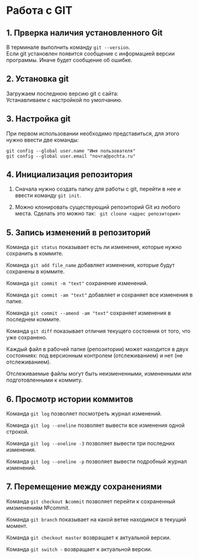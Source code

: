 # Работа с GIT

## 1. Прверка наличия установленного Git

В терминале выполнить команду `git --version`.  
Если git установлен появится сообщение с информацией версии программы. Иначе будет сообщение об ошибке.

## 2. Установка git

Загружаем последнюю версию git c сайта:   
Устанавливаем с настройкой по умолчанию. 

## 3. Настройка git

При первом использовании необходимо представиться, для этого нужно ввести две команды: 
```
git config --global user.name "Имя пользователя" 
git config --global user.email "почта@pochta.ru"
```

## 4. Инициализация репозитория

1. Сначала нужно создать папку  для работы с git, перейти в нее и ввести команду 
 `git init`.

2. Можно клонировать существующий репозиторий Git из любого места. Сделать это можно так:
` git cloone <адрес репозитория>`

## 5. Запись изменений в репозиторий

Команда `git status` показывает есть ли изменения, которые нужно сохранить в коммите.

Команда `git add file_name` добавляет изменения, которые будут сохранены в коммите.

Команда `git commit -m "text"` сохранение изменений.

Команда `git commit -am "text"` добавляет и сохраняет все изменения в папке. 

Команда `git commit --amend -am "text"` сохраняет изменения в последнем коммите. 

Команда `git diff` показывает отличия текущего состояния от того, что уже сохранено.

Каждый файл в рабочей папке (репозитории) может находится
 в двух состояниях: под версионным контролем (отслеживанием) и нет (не отслеживанием).

 Отслеживаемые файлы могут быть неизмененными, измененными или подготовленными к коммиту.

## 6. Просмотр истории коммитов

Команда `git log` позволяет посмотреть журнал изменений.

Команда `git log --oneline` позволяет вывести все изменения одной строкой.

Команда `git log --oneline -3` позволяет вывести три последних изменения.

Команда `git log --oneline -p` позволяет вывести подробный журнал изменений.

## 7. Перемещение между сохранениями

Команда `git checkout №commit` позволяет перейти к сохраненный имзменениям №commit. 

Команда `git branch` показывает на какой ветке находимся в текущий момент.
 
Команда `git checkout master` возвращает к актуальной версии.

Команда `git switch -` возвращает к актуальной версии.